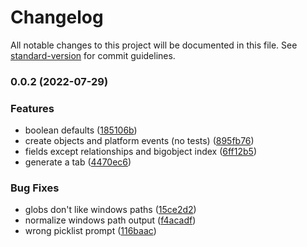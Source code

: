 # Changelog

All notable changes to this project will be documented in this file. See [standard-version](https://github.com/conventional-changelog/standard-version) for commit guidelines.

### 0.0.2 (2022-07-29)

### Features

- boolean defaults ([185106b](https://github.com/salesforcecli/plugin-schema-sf/commit/185106bb8afd55f95cc96ee168c0d60b6eec1744))
- create objects and platform events (no tests) ([895fb76](https://github.com/salesforcecli/plugin-schema-sf/commit/895fb761661429dc86bcf4bb161959527e275460))
- fields except relationships and bigobject index ([6ff12b5](https://github.com/salesforcecli/plugin-schema-sf/commit/6ff12b5d0ceb70036d5ee7d2de905087231b32fe))
- generate a tab ([4470ec6](https://github.com/salesforcecli/plugin-schema-sf/commit/4470ec64c6ecaca8a8ce283d297261b6bc49fa08))

### Bug Fixes

- globs don't like windows paths ([15ce2d2](https://github.com/salesforcecli/plugin-schema-sf/commit/15ce2d2442fda92aaeaab910aeb37e480451acaa))
- normalize windows path output ([f4acadf](https://github.com/salesforcecli/plugin-schema-sf/commit/f4acadffa5943c8503a8f2713f63e9d50353b974))
- wrong picklist prompt ([116baac](https://github.com/salesforcecli/plugin-schema-sf/commit/116baac59e6bc12fc86044dac4ec818b750f5a73))
